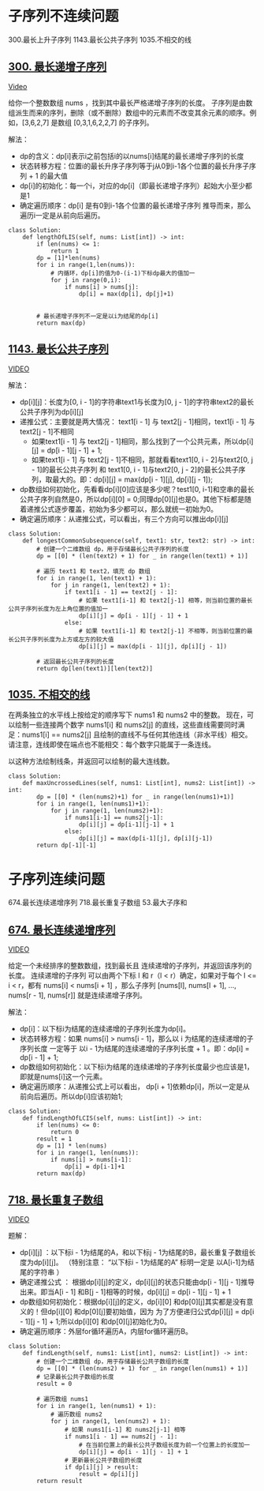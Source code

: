 # 子序列不连续问题

300.最长上升子序列
1143.最长公共子序列
1035.不相交的线

## [300. 最长递增子序列](https://leetcode.cn/problems/longest-increasing-subsequence/description/)

[Video](https://www.bilibili.com/video/BV1ng411J7xP/?vd_source=2242793e3815d8c255d1ee53ee2883ed)

给你一个整数数组 nums ，找到其中最长严格递增子序列的长度。
子序列是由数组派生而来的序列，删除（或不删除）数组中的元素而不改变其余元素的顺序。例如，[3,6,2,7] 是数组 [0,3,1,6,2,2,7] 的子序列。

解法：
- dp的含义：dp[i]表示i之前包括i的以nums[i]结尾的最长递增子序列的长度
- 状态转移方程：位置i的最长升序子序列等于j从0到i-1各个位置的最长升序子序列 + 1 的最大值
- dp[i]的初始化：每一个i，对应的dp[i]（即最长递增子序列）起始大小至少都是1
- 确定遍历顺序：dp[i] 是有0到i-1各个位置的最长递增子序列 推导而来，那么遍历i一定是从前向后遍历。

```
class Solution:
    def lengthOfLIS(self, nums: List[int]) -> int:
        if len(nums) <= 1:
            return 1
        dp = [1]*len(nums)
        for i in range(1,len(nums)):
            # 内循环，dp[i]的值为0-(i-1)下标dp最大的值加一
            for j in range(0,i):
                if nums[i] > nums[j]:
                    dp[i] = max(dp[i], dp[j]+1)
        
        
        # 最长递增子序列不一定是以i为结尾的dp[i]
        return max(dp)
```

## [1143. 最长公共子序列](https://leetcode.cn/problems/longest-common-subsequence/description/)

[VIDEO](https://www.bilibili.com/video/BV1ye4y1L7CQ?vd_source=2242793e3815d8c255d1ee53ee2883ed&spm_id_from=333.788.videopod.sections)

解法：
- dp[i][j]：长度为[0, i - 1]的字符串text1与长度为[0, j - 1]的字符串text2的最长公共子序列为dp[i][j]
- 递推公式：主要就是两大情况： text1[i - 1] 与 text2[j - 1]相同，text1[i - 1] 与 text2[j - 1]不相同
    - 如果text1[i - 1] 与 text2[j - 1]相同，那么找到了一个公共元素，所以dp[i][j] = dp[i - 1][j - 1] + 1;
    - 如果text1[i - 1] 与 text2[j - 1]不相同，那就看看text1[0, i - 2]与text2[0, j - 1]的最长公共子序列 和 text1[0, i - 1]与text2[0, j - 2]的最长公共子序列，取最大的。即：dp[i][j] = max(dp[i - 1][j], dp[i][j - 1]);
- dp数组如何初始化，先看看dp[i][0]应该是多少呢？test1[0, i-1]和空串的最长公共子序列自然是0，所以dp[i][0] = 0;同理dp[0][j]也是0。其他下标都是随着递推公式逐步覆盖，初始为多少都可以，那么就统一初始为0。
- 确定遍历顺序：从递推公式，可以看出，有三个方向可以推出dp[i][j]

```
class Solution:
    def longestCommonSubsequence(self, text1: str, text2: str) -> int:
        # 创建一个二维数组 dp，用于存储最长公共子序列的长度
        dp = [[0] * (len(text2) + 1) for _ in range(len(text1) + 1)]
        
        # 遍历 text1 和 text2，填充 dp 数组
        for i in range(1, len(text1) + 1):
            for j in range(1, len(text2) + 1):
                if text1[i - 1] == text2[j - 1]:
                    # 如果 text1[i-1] 和 text2[j-1] 相等，则当前位置的最长公共子序列长度为左上角位置的值加一
                    dp[i][j] = dp[i - 1][j - 1] + 1
                else:
                    # 如果 text1[i-1] 和 text2[j-1] 不相等，则当前位置的最长公共子序列长度为上方或左方的较大值
                    dp[i][j] = max(dp[i - 1][j], dp[i][j - 1])
        
        # 返回最长公共子序列的长度
        return dp[len(text1)][len(text2)]
```

## [1035. 不相交的线](https://leetcode.cn/problems/uncrossed-lines/description/)

在两条独立的水平线上按给定的顺序写下 nums1 和 nums2 中的整数。
现在，可以绘制一些连接两个数字 nums1[i] 和 nums2[j] 的直线，这些直线需要同时满足：nums1[i] == nums2[j]
且绘制的直线不与任何其他连线（非水平线）相交。
请注意，连线即使在端点也不能相交：每个数字只能属于一条连线。

以这种方法绘制线条，并返回可以绘制的最大连线数。
```
class Solution:
    def maxUncrossedLines(self, nums1: List[int], nums2: List[int]) -> int:
        dp = [[0] * (len(nums2)+1) for _ in range(len(nums1)+1)]
        for i in range(1, len(nums1)+1):
            for j in range(1, len(nums2)+1):
                if nums1[i-1] == nums2[j-1]:
                    dp[i][j] = dp[i-1][j-1] + 1
                else:
                    dp[i][j] = max(dp[i-1][j], dp[i][j-1])
        return dp[-1][-1]
 ```    










# 子序列连续问题

674.最长连续递增序列
718.最长重复子数组
53.最大子序和

## [674. 最长连续递增序列](https://leetcode.cn/problems/longest-continuous-increasing-subsequence/description/)

[VIDEO](https://www.bilibili.com/video/BV1bD4y1778v?vd_source=2242793e3815d8c255d1ee53ee2883ed&spm_id_from=333.788.videopod.sections)

给定一个未经排序的整数数组，找到最长且 连续递增的子序列，并返回该序列的长度。
连续递增的子序列 可以由两个下标 l 和 r（l < r）确定，如果对于每个 l <= i < r，都有 nums[i] < nums[i + 1] ，那么子序列 [nums[l], nums[l + 1], ..., nums[r - 1], nums[r]] 就是连续递增子序列。

解法：
- dp[i]：以下标i为结尾的连续递增的子序列长度为dp[i]。
- 状态转移方程：如果 nums[i] > nums[i - 1]，那么以 i 为结尾的连续递增的子序列长度 一定等于 以i - 1为结尾的连续递增的子序列长度 + 1 。即：dp[i] = dp[i - 1] + 1;
- dp数组如何初始化：以下标i为结尾的连续递增的子序列长度最少也应该是1，即就是nums[i]这一个元素。
- 确定遍历顺序：从递推公式上可以看出， dp[i + 1]依赖dp[i]，所以一定是从前向后遍历。所以dp[i]应该初始1;
```
class Solution:
    def findLengthOfLCIS(self, nums: List[int]) -> int:
        if len(nums) <= 0:
            return 0
        result = 1
        dp = [1] * len(nums)
        for i in range(1, len(nums)):
            if nums[i] > nums[i-1]:
                dp[i] = dp[i-1]+1
        return max(dp)
```

## [718. 最长重复子数组](https://leetcode.cn/problems/maximum-length-of-repeated-subarray/description/)

[VIDEO](https://leetcode.cn/problems/maximum-length-of-repeated-subarray/description/)

题解：
- dp[i][j] ：以下标i - 1为结尾的A，和以下标j - 1为结尾的B，最长重复子数组长度为dp[i][j]。 （特别注意： “以下标i - 1为结尾的A” 标明一定是 以A[i-1]为结尾的字符串 ）
- 确定递推公式 ： 根据dp[i][j]的定义，dp[i][j]的状态只能由dp[i - 1][j - 1]推导出来。即当A[i - 1] 和B[j - 1]相等的时候，dp[i][j] = dp[i - 1][j - 1] + 1
- dp数组如何初始化：根据dp[i][j]的定义，dp[i][0] 和dp[0][j]其实都是没有意义的！但dp[i][0] 和dp[0][j]要初始值，因为 为了方便递归公式dp[i][j] = dp[i - 1][j - 1] + 1;所以dp[i][0] 和dp[0][j]初始化为0。
- 确定遍历顺序：外层for循环遍历A，内层for循环遍历B。

```
class Solution:
    def findLength(self, nums1: List[int], nums2: List[int]) -> int:
        # 创建一个二维数组 dp，用于存储最长公共子数组的长度
        dp = [[0] * (len(nums2) + 1) for _ in range(len(nums1) + 1)]
        # 记录最长公共子数组的长度
        result = 0

        # 遍历数组 nums1
        for i in range(1, len(nums1) + 1):
            # 遍历数组 nums2
            for j in range(1, len(nums2) + 1):
                # 如果 nums1[i-1] 和 nums2[j-1] 相等
                if nums1[i - 1] == nums2[j - 1]:
                    # 在当前位置上的最长公共子数组长度为前一个位置上的长度加一
                    dp[i][j] = dp[i - 1][j - 1] + 1
                # 更新最长公共子数组的长度
                if dp[i][j] > result:
                    result = dp[i][j]
        return result
```
